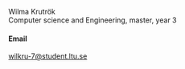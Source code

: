 Wilma Krutrök \
Computer science and Engineering, master, year 3
#### Email 
wilkru-7@student.ltu.se
